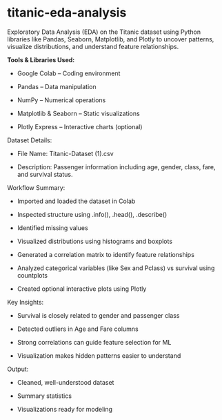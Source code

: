 # titanic-eda-analysis
Exploratory Data Analysis (EDA) on the Titanic dataset using Python libraries like Pandas, Seaborn, Matplotlib, and Plotly to uncover patterns, visualize distributions, and understand feature relationships.

**Tools & Libraries Used:**
- Google Colab – Coding environment

- Pandas – Data manipulation

- NumPy – Numerical operations

- Matplotlib & Seaborn – Static visualizations

- Plotly Express – Interactive charts (optional)

Dataset Details:
- File Name: Titanic-Dataset (1).csv

- Description: Passenger information including age, gender, class, fare, and survival status.

Workflow Summary:
- Imported and loaded the dataset in Colab

- Inspected structure using .info(), .head(), .describe()

- Identified missing values

- Visualized distributions using histograms and boxplots

- Generated a correlation matrix to identify feature relationships

- Analyzed categorical variables (like Sex and Pclass) vs survival using countplots

- Created optional interactive plots using Plotly

Key Insights:
- Survival is closely related to gender and passenger class

- Detected outliers in Age and Fare columns

- Strong correlations can guide feature selection for ML

- Visualization makes hidden patterns easier to understand

Output:
- Cleaned, well-understood dataset

- Summary statistics

- Visualizations ready for modeling


